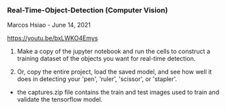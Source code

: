 ### Real-Time-Object-Detection (Computer Vision)

Marcos Hsiao - June 14, 2021

https://youtu.be/bxLWKO4Emys

1. Make a copy of the jupyter notebook and run the cells to construct a training dataset of the objects you want for real-time detection.

2. Or, copy the entire project, load the saved model, and see how well it does in detecting your 'pen', 'ruler', 'scissor', or 'stapler'.
- the captures.zip file contains the train and test images used to train and validate the tensorflow model.
